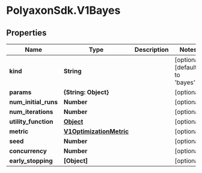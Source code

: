 # PolyaxonSdk.V1Bayes

## Properties

Name | Type | Description | Notes
------------ | ------------- | ------------- | -------------
**kind** | **String** |  | [optional] [default to &#39;bayes&#39;]
**params** | **{String: Object}** |  | [optional] 
**num_initial_runs** | **Number** |  | [optional] 
**num_iterations** | **Number** |  | [optional] 
**utility_function** | [**Object**](.md) |  | [optional] 
**metric** | [**V1OptimizationMetric**](V1OptimizationMetric.md) |  | [optional] 
**seed** | **Number** |  | [optional] 
**concurrency** | **Number** |  | [optional] 
**early_stopping** | **[Object]** |  | [optional] 


